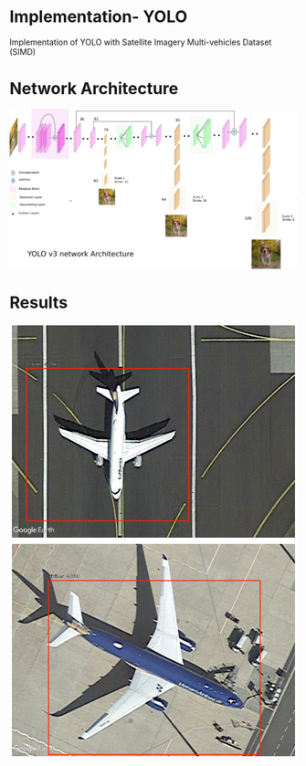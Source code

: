 # Implementation- YOLO
 Implementation of YOLO with Satellite Imagery Multi-vehicles Dataset (SIMD)
# Network Architecture
![](/Images/YOLOArch.png)
# Results
![](/Images/RetinaNetResult1.png)
![](/Images/RetinaNetResult2.png)

